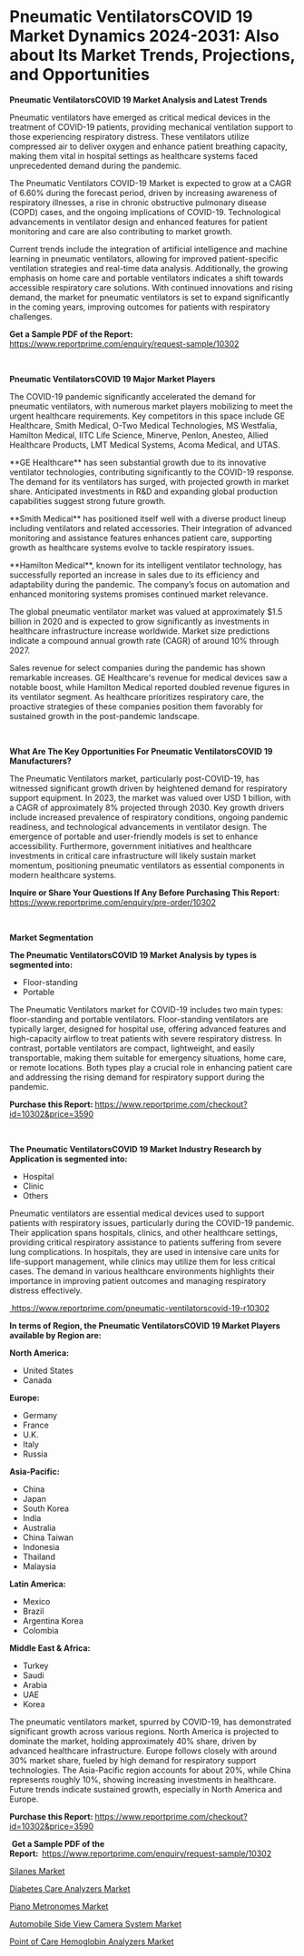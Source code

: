 <p><h1>Pneumatic VentilatorsCOVID 19 Market Dynamics 2024-2031: Also about Its Market Trends, Projections, and Opportunities</h1></p><p><strong>Pneumatic VentilatorsCOVID 19 Market Analysis and Latest Trends</strong></p>
<p><p>Pneumatic ventilators have emerged as critical medical devices in the treatment of COVID-19 patients, providing mechanical ventilation support to those experiencing respiratory distress. These ventilators utilize compressed air to deliver oxygen and enhance patient breathing capacity, making them vital in hospital settings as healthcare systems faced unprecedented demand during the pandemic.</p><p>The Pneumatic Ventilators COVID-19 Market is expected to grow at a CAGR of 6.60% during the forecast period, driven by increasing awareness of respiratory illnesses, a rise in chronic obstructive pulmonary disease (COPD) cases, and the ongoing implications of COVID-19. Technological advancements in ventilator design and enhanced features for patient monitoring and care are also contributing to market growth.</p><p>Current trends include the integration of artificial intelligence and machine learning in pneumatic ventilators, allowing for improved patient-specific ventilation strategies and real-time data analysis. Additionally, the growing emphasis on home care and portable ventilators indicates a shift towards accessible respiratory care solutions. With continued innovations and rising demand, the market for pneumatic ventilators is set to expand significantly in the coming years, improving outcomes for patients with respiratory challenges.</p></p>
<p><strong>Get a Sample PDF of the Report:&nbsp;</strong> <a href="https://www.reportprime.com/enquiry/request-sample/10302">https://www.reportprime.com/enquiry/request-sample/10302</a></p>
<p>&nbsp;</p>
<p><strong>Pneumatic VentilatorsCOVID 19 Major Market Players</strong></p>
<p><p>The COVID-19 pandemic significantly accelerated the demand for pneumatic ventilators, with numerous market players mobilizing to meet the urgent healthcare requirements. Key competitors in this space include GE Healthcare, Smith Medical, O-Two Medical Technologies, MS Westfalia, Hamilton Medical, IITC Life Science, Minerve, Penlon, Anesteo, Allied Healthcare Products, LMT Medical Systems, Acoma Medical, and UTAS.</p><p>**GE Healthcare** has seen substantial growth due to its innovative ventilator technologies, contributing significantly to the COVID-19 response. The demand for its ventilators has surged, with projected growth in market share. Anticipated investments in R&D and expanding global production capabilities suggest strong future growth.</p><p>**Smith Medical** has positioned itself well with a diverse product lineup including ventilators and related accessories. Their integration of advanced monitoring and assistance features enhances patient care, supporting growth as healthcare systems evolve to tackle respiratory issues.</p><p>**Hamilton Medical**, known for its intelligent ventilator technology, has successfully reported an increase in sales due to its efficiency and adaptability during the pandemic. The company’s focus on automation and enhanced monitoring systems promises continued market relevance.</p><p>The global pneumatic ventilator market was valued at approximately $1.5 billion in 2020 and is expected to grow significantly as investments in healthcare infrastructure increase worldwide. Market size predictions indicate a compound annual growth rate (CAGR) of around 10% through 2027.</p><p>Sales revenue for select companies during the pandemic has shown remarkable increases. GE Healthcare's revenue for medical devices saw a notable boost, while Hamilton Medical reported doubled revenue figures in its ventilator segment. As healthcare prioritizes respiratory care, the proactive strategies of these companies position them favorably for sustained growth in the post-pandemic landscape.</p></p>
<p>&nbsp;</p>
<p><strong>What Are The Key Opportunities For Pneumatic VentilatorsCOVID 19 Manufacturers?</strong></p>
<p><p>The Pneumatic Ventilators market, particularly post-COVID-19, has witnessed significant growth driven by heightened demand for respiratory support equipment. In 2023, the market was valued over USD 1 billion, with a CAGR of approximately 8% projected through 2030. Key growth drivers include increased prevalence of respiratory conditions, ongoing pandemic readiness, and technological advancements in ventilator design. The emergence of portable and user-friendly models is set to enhance accessibility. Furthermore, government initiatives and healthcare investments in critical care infrastructure will likely sustain market momentum, positioning pneumatic ventilators as essential components in modern healthcare systems.</p></p>
<p><strong>Inquire or Share Your Questions If Any Before Purchasing This Report:</strong> <a href="https://www.reportprime.com/enquiry/pre-order/10302">https://www.reportprime.com/enquiry/pre-order/10302</a></p>
<p>&nbsp;</p>
<p><strong>Market Segmentation</strong></p>
<p><strong>The Pneumatic VentilatorsCOVID 19 Market Analysis by types is segmented into:</strong></p>
<p><ul><li>Floor-standing</li><li>Portable</li></ul></p>
<p><p>The Pneumatic Ventilators market for COVID-19 includes two main types: floor-standing and portable ventilators. Floor-standing ventilators are typically larger, designed for hospital use, offering advanced features and high-capacity airflow to treat patients with severe respiratory distress. In contrast, portable ventilators are compact, lightweight, and easily transportable, making them suitable for emergency situations, home care, or remote locations. Both types play a crucial role in enhancing patient care and addressing the rising demand for respiratory support during the pandemic.</p></p>
<p><strong>Purchase this Report:&nbsp;</strong><a href="https://www.reportprime.com/checkout?id=10302&price=3590">https://www.reportprime.com/checkout?id=10302&price=3590</a></p>
<p>&nbsp;</p>
<p><strong>The Pneumatic VentilatorsCOVID 19 Market Industry Research by Application is segmented into:</strong></p>
<p><ul><li>Hospital</li><li>Clinic</li><li>Others</li></ul></p>
<p><p>Pneumatic ventilators are essential medical devices used to support patients with respiratory issues, particularly during the COVID-19 pandemic. Their application spans hospitals, clinics, and other healthcare settings, providing critical respiratory assistance to patients suffering from severe lung complications. In hospitals, they are used in intensive care units for life-support management, while clinics may utilize them for less critical cases. The demand in various healthcare environments highlights their importance in improving patient outcomes and managing respiratory distress effectively.</p></p>
<p><a href="https://www.reportprime.com/pneumatic-ventilatorscovid-19-r10302">&nbsp;https://www.reportprime.com/pneumatic-ventilatorscovid-19-r10302</a></p>
<p><strong>In terms of Region, the Pneumatic VentilatorsCOVID 19 Market Players available by Region are:</strong></p>
<p>
    <p> <strong> North America: </strong>
        <ul>
            <li>United States</li>
            <li>Canada</li>
        </ul>
        </p> 
    <p> <strong> Europe: </strong>
        <ul>
            <li>Germany</li>
            <li>France</li>
            <li>U.K.</li>
            <li>Italy</li>
            <li>Russia</li>
        </ul>
        </p> 
    <p> <strong> Asia-Pacific: </strong>
        <ul>
            <li>China</li>
            <li>Japan</li>
            <li>South Korea</li>
            <li>India</li>
            <li>Australia</li>
            <li>China Taiwan</li>
            <li>Indonesia</li>
            <li>Thailand</li>
            <li>Malaysia</li>
        </ul>
        </p> 
    <p> <strong> Latin America: </strong>
        <ul>
            <li>Mexico</li>
            <li>Brazil</li>
            <li>Argentina Korea</li>
            <li>Colombia</li>
        </ul>
        </p> 
    <p> <strong> Middle East & Africa: </strong>
        <ul>
            <li>Turkey</li>
            <li>Saudi</li>
            <li>Arabia</li>
            <li>UAE</li>
            <li>Korea</li>
        </ul>
    </p>
    </p>
<p><p>The pneumatic ventilators market, spurred by COVID-19, has demonstrated significant growth across various regions. North America is projected to dominate the market, holding approximately 40% share, driven by advanced healthcare infrastructure. Europe follows closely with around 30% market share, fueled by high demand for respiratory support technologies. The Asia-Pacific region accounts for about 20%, while China represents roughly 10%, showing increasing investments in healthcare. Future trends indicate sustained growth, especially in North America and Europe.</p></p>
<p><strong>Purchase this Report: </strong><a href="https://www.reportprime.com/checkout?id=10302&price=3590">https://www.reportprime.com/checkout?id=10302&price=3590</a></p>
<p>&nbsp;<strong>Get a Sample PDF of the Report:&nbsp;&nbsp;</strong><a href="https://www.reportprime.com/enquiry/request-sample/10302">https://www.reportprime.com/enquiry/request-sample/10302</a></p>
<p><strong></strong></p>
<p><p><a href="https://www.linkedin.com/pulse/silanes-market-analysis-report-global-insights-region-type-1fzic?trackingId=%2B5MmVhpoR5ih6X1tDNcinA%3D%3D">Silanes Market</a></p><p><a href="https://issuu.com/reportprime-2/docs/diabetes-care-analyzers-market-size_377ecef3fda9f2">Diabetes Care Analyzers Market</a></p><p><a href="https://www.linkedin.com/pulse/future-innovation-global-piano-metronomes-market-growth-opportunities-wxrxc?trackingId=z7lxKbAaQDmRWKSDAkX1aA%3D%3D">Piano Metronomes Market</a></p><p><a href="https://medium.com/@sam.gray5456/the-market-study-covers-the-automobile-side-view-camera-system-market-across-various-segments-37baa713c147">Automobile Side View Camera System Market</a></p><p><a href="https://issuu.com/reportprime-2/docs/point-of-care-hemoglobin-analyzers-_8751798ab9de12">Point of Care Hemoglobin Analyzers Market</a></p></p>